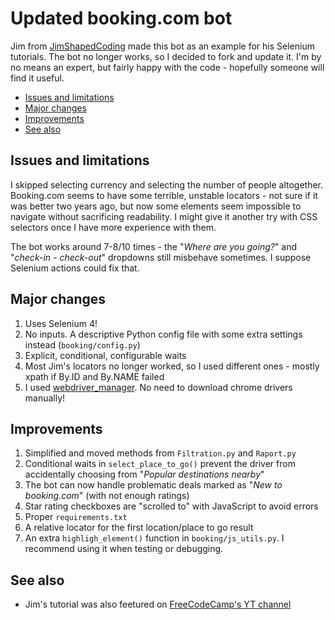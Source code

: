 # Updated booking.com bot

Jim from [JimShapedCoding](https://www.youtube.com/channel/UCU8d7rcShA7MGuDyYH1aWGg)
made this bot as an example for his Selenium tutorials. The bot no longer works,
so I decided to fork and update it. I'm by no means an expert, 
but fairly happy with the code - hopefully someone will find it useful.

* [Issues and limitations](#issues-and-limitations)
* [Major changes](#major-changes)
* [Improvements](#improvements)
* [See also](#see-also)
<!-- TOC -->

## Issues and limitations

I skipped selecting currency and selecting the number of people altogether.
Booking.com seems to have some terrible, unstable locators - not sure if it
was better two years ago, but now some elements seem impossible to navigate
without sacrificing readability. I might give it another try with
CSS selectors once I have more experience with them.

The bot works around 7-8/10 times - the "*Where are you going?*" and
"*check-in - check-out*" dropdowns still misbehave sometimes. I suppose
Selenium actions could fix that.

## Major changes

1. Uses Selenium 4! 
1. No inputs. A descriptive Python config file with some extra settings instead
   (`booking/config.py`)
1. Explicit, conditional, configurable waits
1. Most Jim's locators no longer worked, so I used different ones - mostly
   xpath if By.ID and By.NAME failed
1. I used [webdriver_manager](https://github.com/SergeyPirogov/webdriver_manager).
   No need to download chrome drivers manually!


## Improvements

1. Simplified and moved methods from `Filtration.py` and `Raport.py`
1. Conditional waits in `select_place_to_go()` prevent the driver
   from accidentally choosing from "*Popular destinations nearby*"
1. The bot can now handle problematic deals marked as "*New to booking.com*"
   (with not enough ratings)
1. Star rating checkboxes are "scrolled to" with JavaScript to avoid errors
1. Proper `requirements.txt`
1. A relative locator for the first location/place to go result
1. An extra `highligh_element()` function in `booking/js_utils.py`. I recommend
   using it when testing or debugging.


## See also

* Jim's tutorial was also feetured on [FreeCodeCamp's YT channel](https://www.youtube.com/watch?v=j7VZsCCnptM&t=4603s)
